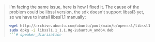 
> I'm facing the same issue, here is how I fixed it.
> The cause of the problem could be libssl version, the sdk doesn't support libssl3 yet, so we have to install libssl1.1 manually:
> 
> ``` Bash
> wget http://archive.ubuntu.com/ubuntu/pool/main/o/openssl/libssl1.1_1.1.0g-2ubuntu4_amd64.deb
> sudo dpkg -i libssl1.1_1.1.0g-2ubuntu4_amd64.deb
> ```# speaker_diarization
